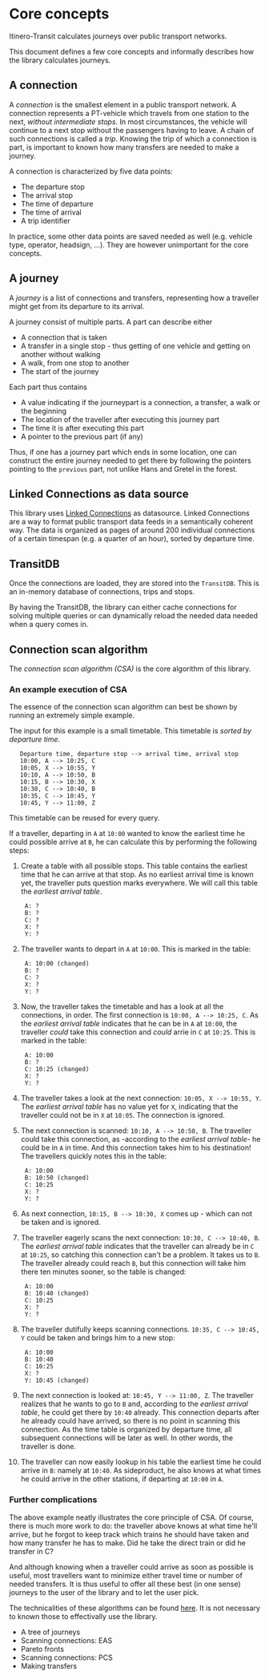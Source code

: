  
 Core concepts
 =============

Itinero-Transit calculates journeys over public transport networks.

This document defines a few core concepts and informally describes how the library calculates journeys.

 A connection
 ------------
 
A *connection* is the smallest element in a public transport network. A connection represents a PT-vehicle which travels from one station to the next, _without intermediate stops_.
In most circumstances, the vehicle will continue to a next stop without the passengers having to leave. A chain of such connections is called a *trip*. Knowing the trip of which a connection is part, is important to known how many transfers are needed to make a journey.

A connection is characterized by five data points:

- The departure stop
- The arrival stop
- The time of departure
- The time of arrival
- A trip identifier

In practice, some other data points are saved needed as well (e.g. vehicle type, operator, headsign, ...). They are however unimportant for the core concepts.
 
 A journey
 ---------
 
A *journey* is a list of connections and transfers, representing how a traveller might get from its departure to its arrival.

A journey consist of multiple parts. A part can describe either

- A connection that is taken
- A transfer in a single stop - thus getting of one vehicle and getting on another without walking
- A walk, from one stop to another
- The start of the journey

Each part thus contains

- A value indicating if the journeypart is a connection, a transfer, a walk or the beginning
- The location of the traveller after executing this journey part
- The time it is after executing this part
- A pointer to the previous part (if any)
 
Thus, if one has a journey part which ends in some location, one can construct the entire journey needed to get there by following the pointers pointing to the `previous` part, not unlike Hans and Gretel in the forest.


 Linked Connections as data source
 ---------------------------------
 
This library uses [Linked Connections](https://linkedconnections.org/) as datasource. Linked Connections are a way to format public transport data feeds in a semantically coherent way. The data is organized as pages of around 200 individual connections of a certain timespan (e.g. a quarter of an hour), sorted by departure time.

 TransitDB
 ---------
 
Once the connections are loaded, they are stored into the `TransitDB`. This is an in-memory database of connections, trips and stops.

By having the TransitDB, the library can either cache connections for solving multiple queries or can dynamically reload the needed data needed when a query comes in.
 
 Connection scan algorithm
 -------------------------

The *connection scan algorithm (CSA)* is the core algorithm of this library.

### An example execution of CSA

The essence of the connection scan algorithm can best be shown by running an extremely simple example. 

The input for this example is a small timetable. This timetable is *sorted by departure time*.

       Departure time, departure stop --> arrival time, arrival stop
       10:00, A --> 10:25, C
       10:05, X --> 10:55, Y
       10:10, A --> 10:50, B
       10:15, B --> 10:30, X
       10:30, C --> 10:40, B 
       10:35, C --> 10:45, Y
       10:45, Y --> 11:00, Z
       
This timetable can be reused for every query.

If a traveller, departing in `A` at `10:00` wanted to know the earliest time he could possible arrive at `B`, he can calculate this by performing the following steps:

1. Create a table with all possible stops. This table contains the earliest time that he can arrive at that stop. As no earliest arrival time is known yet, the traveller puts question marks everywhere. We will call this table the _earliest arrival table_.

        A: ?
        B: ?
        C: ?
        X: ?
        Y: ?
        
2. The traveller wants to depart in `A` at `10:00`. This is marked in the table:

        A: 10:00 (changed)
        B: ?
        C: ?
        X: ?
        Y: ?
        
3. Now, the traveller takes the timetable and has a look at all the connections, in order.
   The first connection is `10:00, A --> 10:25, C`. As the _earliest arrival table_ indicates that he can be in `A` at `10:00`, the traveller *could* take this connection and *could* arrie in `C` at `10:25`. This is marked in the table:
   
        A: 10:00
        B: ?
        C: 10:25 (changed)
        X: ?
        Y: ?   

4. The traveller takes a look at the next connection: `10:05, X --> 10:55, Y`. The _earliest arrival table_ has no value yet for `X`, indicating that the traveller could not be in `X` at `10:05`. The connection is ignored.

5. The next connection is scanned: `10:10, A --> 10:50, B`. The traveller could take this connection, as -according to the _earliest arrival table_- he could be in `A` in time. And this connection takes him to his destination! The travellers quickly notes this in the table:

        A: 10:00
        B: 10:50 (changed)
        C: 10:25
        X: ?
        Y: ?

6. As next connection, `10:15, B --> 10:30, X` comes up - which can not be taken and is ignored. 

7. The traveller eagerly scans the next connection: `10:30, C --> 10:40, B`. 
   The _earliest arrival table_ indicates that the traveller can already be in `C` at `10:25`, so catching this connection can't be a problem. It takes us to `B`. The traveller already could reach `B`, but this connection will take him there ten minutes sooner, so the table is changed:
   
        A: 10:00
        B: 10:40 (changed)
        C: 10:25
        X: ?
        Y: ?

8. The traveller dutifully keeps scanning connections. `10:35, C --> 10:45, Y` could be taken and brings him to a new stop:

        A: 10:00
        B: 10:40
        C: 10:25
        X: ?
        Y: 10:45 (changed)

9. The next connection is looked at: `10:45, Y --> 11:00, Z`. The traveller realizes that he wants to go to `B` and, according to the _earliest arrival table_, he could get there by `10:40` already. This connection departs after he already could have arrived, so there is no point in scanning this connection. As the time table is organized by departure time, all subsequent connections will be later as well. In other words, the traveller is done.

10. The traveller can now easily lookup in his table the earliest time he could arrive in `B`: namely at `10:40`. As sideproduct, he also knows at what times he could arrive in the other stations, if departing at `10:00` in `A`.

### Further complications

The above example neatly illustrates the core principle of CSA.
Of course, there is much more work to do: the traveller above knows at what time he'll arrive, but he forgot to keep track which trains he should have taken and how many transfer he has to make. Did he take the direct train or did he transfer in C?

And although knowing when a traveller could arrive as soon as possible is useful, most travellers want to minimize either travel time or number of needed transfers. It is thus useful to offer all these best (in one sense) journeys to the user of the library and to let the user pick.

The technicalities of these algorithms can be found [here](CSA.md). It is not necessary to known those to effectivally use the library.

- A tree of journeys
- Scanning connections: EAS
- Pareto fronts
- Scanning connections: PCS
- Making transfers
 
